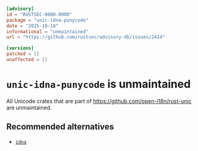 ```toml
[advisory]
id = "RUSTSEC-0000-0000"
package = "unic-idna-punycode"
date = "2025-10-18"
informational = "unmaintained"
url = "https://github.com/rustsec/advisory-db/issues/2414"

[versions]
patched = []
unaffected = []
```

# `unic-idna-punycode` is unmaintained

All Unicode crates that are part of https://github.com/open-i18n/rust-unic are unmaintained.

## Recommended alternatives

- [`idna`](https://crates.io/crates/idna)
